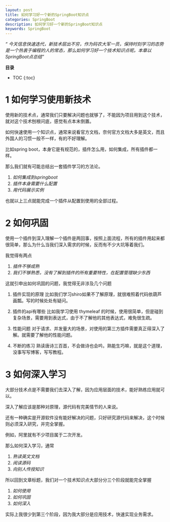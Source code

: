 ```yaml
---
layout: post
title: 如何学习好一个新的SpringBoot知识点
categories: SpringBoot
description: 如何学习好一个新的SpringBoot知识点
keywords: SpringBoot
---
```


*“ 今天信息快速迭代，新技术层出不穷，作为码农大军一员，保持时刻学习的态势是一个热衷于编程的人的常态，那么如何学习好一个技术知识点呢。本章以SpringBoot点总结”*

**目录**

* TOC
{:toc}


# 1 如何学习使用新技术

使用新的技术点，通常我们只要解决问题也就够了，不能因为项目用到这个技术，就对这个技术刨根问底，感觉有点本末倒置。

如何快速使用一个知识点，通常来说看官方文档，奈何官方文档大多是英文，而且外国人的习惯一般不一样，有的不好理解。

比如spring boot，本身它是有规范的，插件怎么用，如何集成，所有插件都一样。

那么我们就有可能总结出一套插件学习的方法论。

1. *如何集成到springboot*
2. *插件本身需要什么配置*
3. *用代码展示实例*

也就以上三点就能完成一个插件从配置到使用的全部过程。


# 2 如何巩固

使用一个插件到深入理解一个插件是两回事，按照上面流程，所有的插件用起来都很简单，那么为什么当我们深入需求的时候，反而有不少大坑等着我们。

我觉得有两点
1. *插件不够成熟*
2. *我们不够熟悉，没有了解到插件的所有重要特性，在配置管理缺少东西*

这就引申出如何巩固的问题，我觉得无非涉及几个问题

1. 插件实现的原理
比如我们学习shiro如果不了解原理，就很难照着代码依葫芦画瓢。写的时候处处有疑问。

2. 插件的api有哪些
比如我学习使用 thymeleaf 的时候，使用很简单，但是碰到复杂场景，需要用到表达式，由于不了解他的其他表达式，难免很生疏。

3. 性能问题
对于请求、并发量大的场景，对使用的第三方插件需要真正得深入了解。就需要了解他的性能问题。

4. 不断的练习
  熟读唐诗三百首，不会做诗也会吟。熟能生巧嘛，就是这个道理，没事写写博客，写写教程。

# 3 如何深入学习

大部分技术点是不需要我们去深入了解，因为应用层面的技术，能好熟练应用就可以。

深入了解应该是那种对原理，源代码有完美情节的人来说。

还有一种确实是开源软件没有能好解决的问题，只好研究源代码来解决，这个时候则必须深入研究，并完全掌握。

例如，阿里就有不少项目属于二次开发。

那么如何深入学习，通常

1. *熟读英文文档*
2. *阅读源码*
3. *向别人传授知识*


所以回到文章标题，我们对一个技术知识点大部分分三个阶段就能完全掌握
1. *如何使用*
2. *如何巩固*
3. *如何深入*

实际上我很少到第三个阶段，因为我大部分是应用技术，快速实现业务需求。
